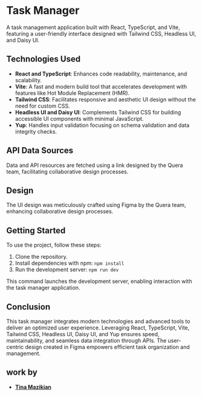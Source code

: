# Task Manager

A task management application built with React, TypeScript, and Vite, featuring a user-friendly interface designed with Tailwind CSS, Headless UI, and Daisy UI.

## Technologies Used

- **React and TypeScript**: Enhances code readability, maintenance, and scalability.
- **Vite**: A fast and modern build tool that accelerates development with features like Hot Module Replacement (HMR).
- **Tailwind CSS**: Facilitates responsive and aesthetic UI design without the need for custom CSS.
- **Headless UI and Daisy UI**: Complements Tailwind CSS for building accessible UI components with minimal JavaScript.
- **Yup**: Handles input validation focusing on schema validation and data integrity checks.

## API Data Sources

Data and API resources are fetched using a link designed by the Quera team, facilitating collaborative design processes.

## Design

The UI design was meticulously crafted using Figma by the Quera team, enhancing collaborative design processes.

## Getting Started

To use the project, follow these steps:

1. Clone the repository.
2. Install dependencies with npm:
   ```npm install```
3. Run the development server:
   ```npm run dev```

This command launches the development server, enabling interaction with the task manager application.

## Conclusion

This task manager integrates modern technologies and advanced tools to deliver an optimized user experience. Leveraging React, TypeScript, Vite, Tailwind CSS, Headless UI, Daisy UI, and Yup ensures speed, maintainability, and seamless data integration through APIs. The user-centric design created in Figma empowers efficient task organization and management.

## work by
- **[Tina Mazikian](https://github.com/tintin-mn)**
